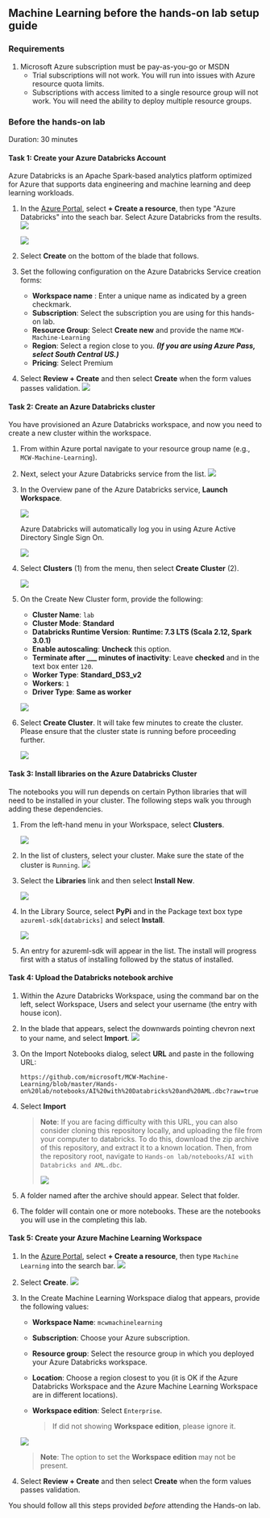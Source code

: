 ## Machine Learning before the hands-on lab setup guide

### Requirements

1. Microsoft Azure subscription must be pay-as-you-go or MSDN
   - Trial subscriptions will not work. You will run into issues with Azure resource quota limits.
   - Subscriptions with access limited to a single resource group will not work. You will need the ability  to deploy multiple resource groups.

### Before the hands-on lab

Duration: 30 minutes

#### Task 1: Create your Azure Databricks Account

Azure Databricks is an Apache Spark-based analytics platform optimized for Azure that supports data engineering and machine learning and deep learning workloads.

1. In the [Azure Portal](https://portal.azure.com), select **+ Create a resource**, then type "Azure Databricks" into the seach bar. Select Azure Databricks from the results.
   ![](https://github.com/ceteongvanness/Cloud-Workshop-Machine-Learning/blob/main/Hands-on%20lab/images/T1-1.png)

   ![](https://github.com/ceteongvanness/Cloud-Workshop-Machine-Learning/blob/main/Hands-on%20lab/images/T1-2.png)

2. Select **Create** on the bottom of the blade that follows.
3. Set the following configuration on the Azure Databricks Service creation forms:
   - **Workspace name** : Enter a unique name as indicated by a green checkmark.
   - **Subscription**: Select the subscription you are using for this hands-on lab.
   - **Resource Group**: Select **Create new** and provide the name `MCW-Machine-Learning`
   - **Region**: Select a region close to you. ***(If you are using Azure Pass, select South Central US.)***
   - **Pricing**: Select Premium

4. Select **Review + Create** and then select **Create** when the form values passes validation.
   ![](https://github.com/ceteongvanness/Cloud-Workshop-Machine-Learning/blob/main/Hands-on%20lab/images/T1-3.png)

#### Task 2: Create an Azure Databricks cluster

You have provisioned an Azure Databricks workspace, and now you need to create a new cluster within the workspace.

1. From within Azure portal navigate to your resource group name (e.g., `MCW-Machine-Learning`).

2. Next, select your Azure Databricks service from the list.
   ![](https://github.com/ceteongvanness/Cloud-Workshop-Machine-Learning/blob/main/Hands-on%20lab/images/T1-4.png)

3. In the Overview pane of the Azure Databricks service, **Launch Workspace**.

   ![](https://github.com/ceteongvanness/Cloud-Workshop-Machine-Learning/blob/main/Hands-on%20lab/images/T1-5.png)

   Azure Databricks will automatically log you in using Azure Active Directory Single Sign On.

   ![](https://github.com/ceteongvanness/Cloud-Workshop-Machine-Learning/blob/main/Hands-on%20lab/images/T1-6.png)

4. Select **Clusters** (1) from the menu, then select **Create Cluster** (2).

   ![](https://github.com/ceteongvanness/Cloud-Workshop-Machine-Learning/blob/main/Hands-on%20lab/images/T1-7.png)

5. On the Create New Cluster form, provide the following:

   - **Cluster Name**: `lab`
   - **Cluster Mode**: **Standard**
   - **Databricks Runtime Version**: **Runtime: 7.3 LTS (Scala 2.12, Spark 3.0.1)**
   - **Enable autoscaling**: **Uncheck** this option.
   - **Terminate after ___ minutes of inactivity**: Leave **checked** and in the text box enter `120`.
   - **Worker Type**: **Standard_DS3_v2**
   - **Workers**: `1`
   - **Driver Type**: **Same as worker**

   ![](https://github.com/ceteongvanness/Cloud-Workshop-Machine-Learning/blob/main/Hands-on%20lab/images/T1-8.png)

6. Select **Create Cluster**. It will take few minutes to create the cluster. Please ensure that the cluster state is running before proceeding further.

   ![](https://github.com/ceteongvanness/Cloud-Workshop-Machine-Learning/blob/main/Hands-on%20lab/images/T1-9.png)

#### Task 3: Install libraries on the Azure Databricks Cluster

The notebooks you will run depends on certain Python libraries that will need to be installed in your cluster. The following steps walk you through adding these dependencies.

1. From the left-hand menu in your Workspace, select **Clusters**.

   ![](https://github.com/ceteongvanness/Cloud-Workshop-Machine-Learning/blob/main/Hands-on%20lab/images/T1-10.png)

2. In the list of clusters, select your cluster. Make sure the state of the cluster is `Running`.
   ![](https://github.com/ceteongvanness/Cloud-Workshop-Machine-Learning/blob/main/Hands-on%20lab/images/T1-11.png)

3. Select the **Libraries** link and then select **Install New**.

   ![](https://github.com/ceteongvanness/Cloud-Workshop-Machine-Learning/blob/main/Hands-on%20lab/images/T1-12.png)

4. In the Library Source, select **PyPi** and in the Package text box type `azureml-sdk[databricks]` and select **Install**.

   ![](https://github.com/ceteongvanness/Cloud-Workshop-Machine-Learning/blob/main/Hands-on%20lab/images/T1-13.png)

5. An entry for azureml-sdk will appear in the list. The install will progress first with a status of installing followed by the status of installed.

#### Task 4: Upload the Databricks notebook archive

1. Within the Azure Databricks Workspace, using the command bar on the left, select Workspace, Users and select your username (the entry with house icon).

2. In the blade that appears, select the downwards pointing chevron next to your name, and select **Import**.
   ![](https://github.com/ceteongvanness/Cloud-Workshop-Machine-Learning/blob/main/Hands-on%20lab/images/T1-14.png)
   
3. On the Import Notebooks dialog, select **URL** and paste in the following URL:

   `https://github.com/microsoft/MCW-Machine-Learning/blob/master/Hands-on%20lab/notebooks/AI%20with%20Databricks%20and%20AML.dbc?raw=true`

4. Select **Import**

   > **Note**: If you are facing difficulty with this URL, you can also consider cloning this repository locally, and uploading the file from your computer to databricks. To do this, download the zip archive of this repository, and extract it to a known location. Then, from the repository root, navigate to `Hands-on lab/notebooks/AI with Databricks and AML.dbc`.
   >
   > ![](https://github.com/ceteongvanness/Cloud-Workshop-Machine-Learning/blob/main/Hands-on%20lab/images/T1-15.png)
   
5. A folder named after the archive should appear. Select that folder.

6. The folder will contain one or more notebooks. These are the notebooks you will use in the completing this lab.

#### Task 5: Create your Azure Machine Learning Workspace

1. In the [Azure Portal](https://portal.azure.com/), select **+ Create a resource**, then type `Machine Learning` into the search bar.
   ![](https://github.com/ceteongvanness/Cloud-Workshop-Machine-Learning/blob/main/Hands-on%20lab/images/T1-16.png)
2. Select **Create**.
   ![](https://github.com/ceteongvanness/Cloud-Workshop-Machine-Learning/blob/main/Hands-on%20lab/images/T1-17.png)
3. In the Create Machine Learning Workspace dialog that appears, provide the following values:
   - **Workspace Name**: `mcwmachinelearning`
   - **Subscription**: Choose your Azure subscription.
   - **Resource group**: Select the resource group in which you deployed your Azure Databricks workspace.
   - **Location**: Choose a region closest to you (it is OK if the Azure Databricks Workspace and the Azure Machine Learning Workspace are in different locations).
   - **Workspace edition**: Select `Enterprise`.
   
     > If did not showing **Workspace edition**, please ignore it.
   
   ![](https://github.com/ceteongvanness/Cloud-Workshop-Machine-Learning/blob/main/Hands-on%20lab/images/T1-18.png)
   
   > **Note**: The option to set the **Workspace edition** may not be present.
4. Select **Review + Create** and then select **Create** when the form values passes validation.

You should follow all this steps provided *before* attending the Hands-on lab.

